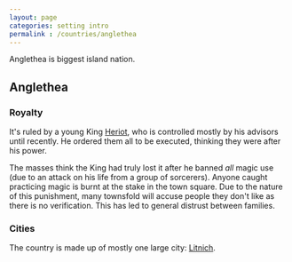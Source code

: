 ```yaml
---
layout: page
categories: setting intro
permalink : /countries/anglethea
---
```


Anglethea is biggest island nation.

## Anglethea


### Royalty

It's ruled by a young King [Heriot][king-heriot], who is controlled mostly by his advisors until recently. He ordered them all to be executed, thinking they were after his power. 

The masses think the King had truly lost it after he banned *all* magic use (due to an attack on his life from a group of sorcerers). Anyone caught practicing magic is burnt at the stake in the town square. Due to the nature of this punishment, many townsfold will accuse people they don't like as there is no verification. This has led to general distrust between families.

### Cities

The country is made up of mostly one large city: [Litnich][litnich].

[king-heriot]: /DnD/npcs/royalty/heriot
[litnich]: /DnD/cities/litnich